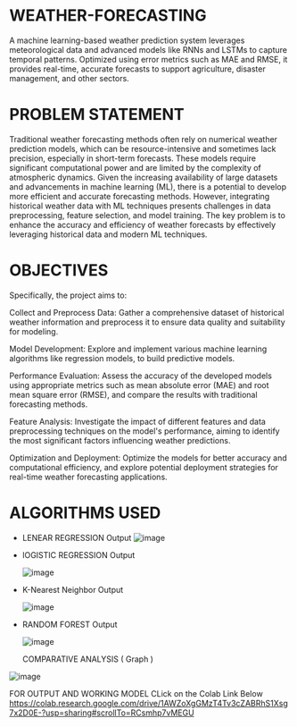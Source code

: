 # WEATHER-FORECASTING
A machine learning-based weather prediction system leverages meteorological data and advanced models like RNNs and LSTMs to capture temporal patterns. Optimized using error metrics such as MAE and RMSE, it provides real-time, accurate forecasts to support agriculture, disaster management, and other sectors.


# PROBLEM STATEMENT
Traditional weather forecasting methods often rely on numerical weather prediction models, which can be resource-intensive and sometimes lack precision, especially in short-term forecasts. These models require significant computational power and are limited by the complexity of atmospheric dynamics. Given the increasing availability of large datasets and advancements in machine learning (ML), there is a potential to develop more efficient and accurate forecasting methods. However, integrating historical weather data with ML techniques presents challenges in data preprocessing, feature selection, and model training. The key problem is to enhance the accuracy and efficiency of weather forecasts by effectively leveraging historical data and modern ML techniques.

# OBJECTIVES
Specifically, the project aims to:

Collect and Preprocess Data: Gather a comprehensive dataset of historical weather information and preprocess it to ensure data quality and suitability for modeling.

Model Development: Explore and implement various machine learning algorithms like regression models, to build predictive models.

Performance Evaluation: Assess the accuracy of the developed models using appropriate metrics such as mean absolute error (MAE) and root mean square error (RMSE), and compare the results with traditional forecasting methods.

Feature Analysis: Investigate the impact of different features and data preprocessing techniques on the model's performance, aiming to identify the most significant factors influencing weather predictions.

Optimization and Deployment: Optimize the models for better accuracy and computational efficiency, and explore potential deployment strategies for real-time weather forecasting applications.

# ALGORITHMS USED

- LENEAR REGRESSION
  Output ![image](https://github.com/user-attachments/assets/a6819f32-db95-4473-a554-a02c623af988)
  
- lOGISTIC REGRESSION
  Output

  ![image](https://github.com/user-attachments/assets/03fc5658-c3b4-49e8-9524-1671551925bd)
  
- K-Nearest Neighbor
  Output

   ![image](https://github.com/user-attachments/assets/7503e05a-5ee6-4642-8ecc-a544f6a82fde) 
  
- RANDOM FOREST
  Output

  ![image](https://github.com/user-attachments/assets/6a33e704-2e80-4e25-8ac1-a491439bcf27)


  
  COMPARATIVE ANALYSIS ( Graph )
  
![image](https://github.com/user-attachments/assets/fe0ad330-deee-412b-a074-4c4108681343)


FOR OUTPUT AND WORKING MODEL CLick on the Colab Link Below
https://colab.research.google.com/drive/1AWZoXgGMzT4Tv3cZABRhS1Xsg7x2D0E-?usp=sharing#scrollTo=RCsmhp7vMEGU 
